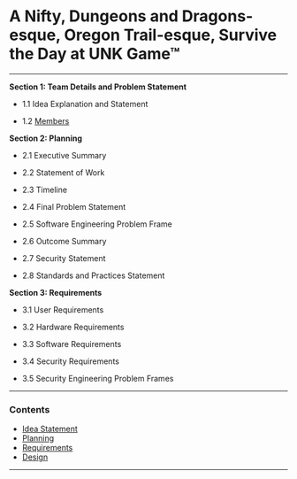 # A Nifty, Dungeons and Dragons-esque, Oregon Trail-esque, Survive the Day at UNK Game™
<hr>

**Section 1: Team Details and Problem Statement**


- 1.1 Idea Explanation and Statement

- 1.2 [Members](https://github.com/SirRexOfRider/CYBR404-UNK-Oregon-Trail/blob/main/Project/Members.md)

**Section 2: Planning**

- 2.1 Executive Summary 

- 2.2 Statement of Work

- 2.3 Timeline 

- 2.4 Final Problem Statement 

- 2.5 Software Engineering Problem Frame 

- 2.6 Outcome Summary 

- 2.7 Security Statement 

- 2.8 Standards and Practices Statement

**Section 3: Requirements**

- 3.1 User Requirements 

- 3.2 Hardware Requirements

- 3.3 Software Requirements 

- 3.4 Security Requirements 

- 3.5 Security Engineering Problem Frames 


<hr>

### Contents
- [Idea Statement](https://github.com/SirRexOfRider/CYBR404-UNK-Oregon-Trail/blob/main/Project/IdeaStatement.md)
- [Planning](https://github.com/SirRexOfRider/CYBR404-UNK-Oregon-Trail/blob/main/Project/Planning/Planning.md)
- [Requirements](https://github.com/SirRexOfRider/CYBR404-UNK-Oregon-Trail/blob/main/Project/Requirements/Requirements.md)
- [Design](https://github.com/SirRexOfRider/CYBR404-UNK-Oregon-Trail/blob/main/Project/Design/Design.md)
<hr>


